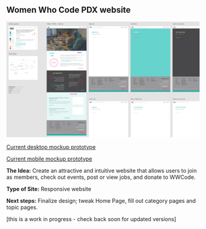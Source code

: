 ## Women Who Code PDX website

![Design screenshot](/WWCode-desktop_2017-05-16.png)

[Current desktop mockup prototype](https://xd.adobe.com/view/e20a88af-fcee-441d-a2b5-2493744d2247/)

[Current mobile mockup prototype](https://xd.adobe.com/view/16d03437-a576-4108-969d-38c4a99804e7/)

**The Idea:** Create an attractive and intuitive website that allows users to join as members, check out events, post or view jobs, and donate to WWCode.

**Type of Site:** Responsive website

**Next steps:** Finalize design; tweak Home Page, fill out category pages and topic pages.

[this is a work in progress - check back soon for updated versions]